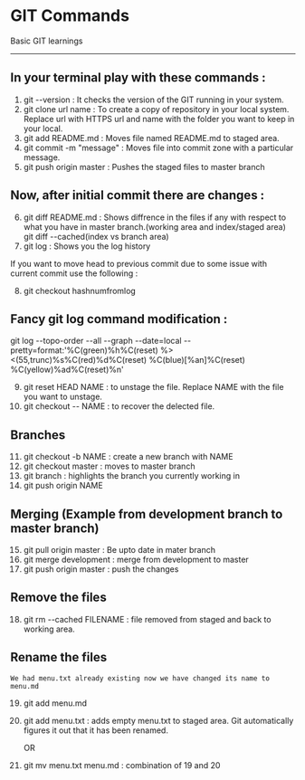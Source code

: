 # GIT Commands
Basic GIT learnings

----------------------
## In your terminal play with these commands :

1. git --version  : It checks the version of the GIT running in your system. 
2. git clone url name  : To create a copy of repository in your local system. Replace url with HTTPS url and name with   the folder you want to keep in your local. 
3. git add README.md   : Moves file named README.md to staged area. 
4. git commit -m "message" : Moves file into commit zone with a particular message.
5. git push origin master : Pushes the staged files to master branch
 
## Now, after initial commit there are changes  : 

6. git diff README.md  : Shows diffrence in the files if any with respect to what you have in master branch.(working area and index/staged area) git diff --cached(index vs branch area)
7. git log   : Shows you the log history

If you want to move head to previous commit due to some issue with current commit use the following :

8. git checkout hashnumfromlog

## Fancy git log command modification : 
  
  git log --topo-order --all --graph --date=local --pretty=format:'%C(green)%h%C(reset) %><(55,trunc)%s%C(red)%d%C(reset) %C(blue)[%an]%C(reset) %C(yellow)%ad%C(reset)%n'

9. git reset HEAD NAME : to unstage the file. Replace NAME with the file you want to unstage. 
10. git checkout -- NAME : to recover the delected file.


## Branches

11. git checkout -b NAME : create a new branch with NAME
12. git checkout master  : moves to master branch
13. git branch           : highlights the branch you currently working in  
14. git push origin NAME

## Merging (Example from development branch to master branch)

15. git pull origin master  : Be upto date in mater branch
16. git merge development	: merge from development to master
17. git push origin master	: push the changes

## Remove the files

18. git rm --cached FILENAME : file removed from staged and back to working area. 

## Rename the files

    We had menu.txt already existing now we have changed its name to menu.md
19. git add menu.md
20. git add menu.txt  : adds empty menu.txt to staged area. Git automatically figures it out that it has been renamed. 

    OR 

21. git mv menu.txt menu.md : combination of 19 and 20
